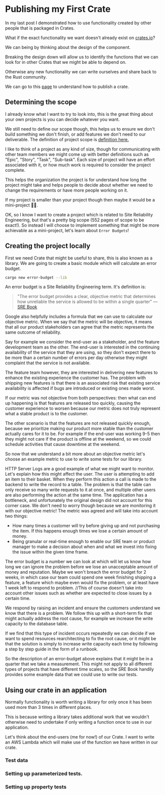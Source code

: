 # Publishing my First Crate

In my last post I demonstrated how to use functionality created by other people that is packaged in Crates. 

What if the exact functionality we want doesn't already exist on [crates.io](https://www.crates.io)?

We can being by thinking about the design of the component.

Breaking the design down will allow us to identify the functions that we can look for in other Crates that we might be able to depend on.

Otherwise any new functionality we can write ourselves and share back to the Rust community.

We can go to this [page](https://doc.rust-lang.org/cargo/reference/publishing.html) to understand how to publish a crate.

## Determining the scope

I already know what I want to try to look into, this is the great thing about your own projects is you can decide whatever you want.

We still need to define our scope though, this helps us to ensure we don't build something we don't finish, or add features we don't need to our deliverable. The definition of project scope is [definition here.](https://www.pmi.org/learning/library/top-five-causes-scope-creep-6675) 

I like to think of a project as any kind of size, though for communicating with other team members we might come up with better definitions such as "Epic", "Story", "Task", "Sub-task". Each size of project will have an effort associated with it, or how much work is required to consider the project complete.

This helps the organization the project is for understand how long the project might take and helps people to decide about whether we need to change the requirements or have more people working on it.

If my project is smaller than your project though then maybe it would be a mini-project 🤷‍♂️.

OK, so I know I want to create a project which is related to Site Reliability Engineering, but that's a pretty big scope (552 pages of scope to be exact!). So instead I will choose to implement something that might be more achievable as a mini-project, let's learn about `Error Budgets`!

## Creating the project locally

First we need Crate that might be useful to share, this is also known as a library. We are going to create a basic module which will calculate an error budget.

``` Bash
cargo new error-budget --lib
```

An error budget is a Site Reliability Engineering term. It's definition is:

> "The error budget provides a clear, objective metric that determines how unreliable the service is allowed to be within a single quarter" 
— [SRE Book](https://landing.google.com/sre/sre-book/chapters/embracing-risk/)

Google also helpfully includes a formula that we can use to calculate our objective metric. When we say that the metric will be objective, it means that all our product stakeholders can agree that the metric represents the same outcome of reliability.

Say for example we consider the end-user as a stakeholder, and the feature development team as the other. The end-user is interested in the continuing availability of the service that they are using, so they don't expect there to be more than a certain number of errors per day otherwise they might complaint that the service is not available. 

The feature team however, they are interested in delivering new features to enhance the existing experience the customer has. The problem with shipping new features is that there is an associated risk that existing service availability is affected if bugs are introduced or existing ones made worst.

If our metric was not objective from both perspectives: then what can end up happening is that features are released too quickly, causing the customer experience to worsen because our metric does not truly represent what a stable product is to the customer. 

The other scenario is that the features are not released quickly enough, because we prioritize making our product more stable than the customer actually cares for it to be. For example if the end-user was working 9-5 then they might not care if the product is offline at the weekend, so we could schedule activities that cause downtime at the weekend.

So now that we understand a bit more about an objective metric let's choose an example metric to use to write some tests for our library.

HTTP Server Logs are a good example of what we might want to monitor. Let's explain how this might affect the user. The user is attempting to add an item to their basket. When they perform this action a call is made to the backend to write the record to a table. The problem is that the table can only receive so many write requests to it at once, and multiple other users are also performing the action at the same time. The application has a bottleneck, and unfortunately the original design did not account for this corner case. We don't need to worry though because we are monitoring it with our objective metric! The metric was agreed and will take into account two things:
- How many times a customer will try before giving up and not purchasing the item. If this happens enough times we lose a certain amount of money.
- Being granular or real-time enough to enable our SRE team or product manager to make a decision about when and what we invest into fixing the issue within the given time frame.

The error budget is a number we can look at which will let us know how long we can ignore the problem before we lose an unacceptable amount of money and reputation. Maybe we won't breach the error budget for 2 weeks, in which case our team could spend one week finishing shipping a feature, a feature which maybe even would fix the problem, or at least have 1 week left to respond to problem. //This of course doesn't take into account other issues such as whether are expected to close issues by a certain time.

We respond by raising an incident and ensure the customers understand we know that there is a problem. We follow this up with a short-term fix that might actually address the root cause, for example we increase the write capacity to the database table. 

If we find that this type of incident occurs repeatedly we can decide if we want to spend resources rearchitecting to fix the root cause, or it might be that the solution is simply to increase write capacity each time by following a step by step guide in the form of a runbook.

So the description of an error-budget above explains that it might be in a quarter that we take a measurement. This might not apply to all different types of projects that have different time scales, so the SRE Book handily provides some example data that we could use to write our tests.

## Using our crate in an application

Normally functionality is worth writing a library for only once it has been used more than 3 times in different places. 

This is because writing a library takes additional work that we wouldn't otherwise need to undertake if only writing a function once to use in our application.

Let's think about the end-users (me for now!) of our Crate. I want to write an AWS Lambda which will make use of the function we have written in our crate.

### Test data

### Setting up parameterized tests.

### Setting up property tests